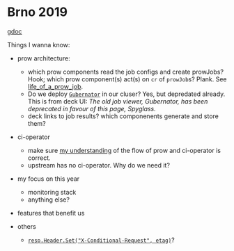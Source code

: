 # Brno 2019

[gdoc](https://docs.google.com/document/d/1o-xBKlIeW1kPV6UK78uXkpPIsBrTe4e52lLAF7OXO-s/edit)

Things I wanna know:

* prow architecture: 
    * which prow components read the job configs and create prowJobs? Hook; which prow component(s) act(s) on `cr` of `prowJob`s? Plank. See [life_of_a_prow_job](https://github.com/kubernetes/test-infra/blob/master/prow/life_of_a_prow_job.md).
    * Do we deploy [`Gubernator`](https://github.com/kubernetes/test-infra/tree/master/gubernator) in our cluser? Yes, but depredated already. This is from deck UI: _The old job viewer, Gubernator, has been deprecated in favour of this page, Spyglass._
    * deck links to job results? which componenents generate and store them?

* ci-operator
    * make sure [my understanding](../architecture.md#openshift-ci) of the flow of prow and ci-operator is correct.
    *  upstream has no ci-operator. Why do we need it?

* my focus on this year
    * monitoring stack
    * anything else?

* features that benefit us

* others
    * [`resp.Header.Set("X-Conditional-Request", etag)`](https://github.com/kubernetes/test-infra/blob/af1a26bf30f5f3776dba3b171899f400d3fe22ad/ghproxy/ghcache/ghcache.go#L190)?
